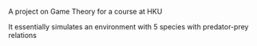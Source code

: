 A project on Game Theory for a course at HKU

It essentially simulates an environment with 5 species with predator-prey relations